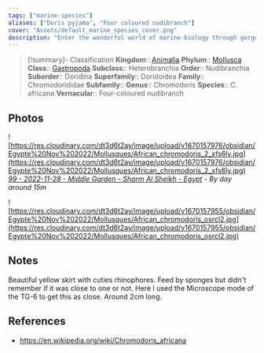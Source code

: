 ```yaml
---
tags: ["marine-species"]
aliases: ["Doris pyjama", "Four coloured nudibranch"]
cover: "Assets/default_marine_species_cover.png"
description: "Enter the wonderful world of marine-biology through gorgeous underwater pictures of marine animals."
---
```

> [!summary]- Classification
**Kingdom**:: [Animalia](Animalia.md)
**Phylum**:: [Mollusca](Marine%20species/Mollusca/Mollusca.md)
**Class**:: [Gastropoda](Gastropoda.md)
**Subclass**:: Heterobranchia
**Order**:: Nudibranchia
**Suborder**:: Doridina
**Superfamily**:: Doridoidea
**Family**:: Chromodorididae
**Subfamily**::
**Genus**:: Chromodoris
**Species**:: C. africana
**Vernacular**:: Four-coloured nudibranch

## Photos
![https://res.cloudinary.com/dt3d6t2ay/image/upload/v1670157976/obsidian/Egypte%20Nov%202022/Mollusques/African_chromodoris_2_xfs6ly.jpg](https://res.cloudinary.com/dt3d6t2ay/image/upload/v1670157976/obsidian/Egypte%20Nov%202022/Mollusques/African_chromodoris_2_xfs6ly.jpg)
*[99 - 2022-11-28 - Middle Garden - Sharm Al Sheikh - Egypt](99%20-%202022-11-28%20-%20Middle%20Garden%20-%20Sharm%20Al%20Sheikh%20-%20Egypt.md) - By day around 15m*

![https://res.cloudinary.com/dt3d6t2ay/image/upload/v1670157955/obsidian/Egypte%20Nov%202022/Mollusques/African_chromodoris_osrcl2.jpg](https://res.cloudinary.com/dt3d6t2ay/image/upload/v1670157955/obsidian/Egypte%20Nov%202022/Mollusques/African_chromodoris_osrcl2.jpg)

## Notes
Beautiful yellow skirt with cuties rhinophores. Feed by sponges but didn't remember if it was close to one or not. Here I used the Microscope mode of the TG-6 to get this as close. Around 2cm long. 

## References
- https://en.wikipedia.org/wiki/Chromodoris_africana